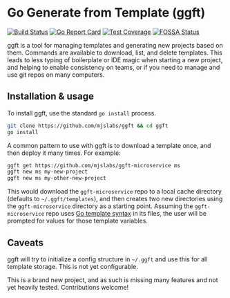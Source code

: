 # Go Generate from Template (ggft)

[![Build Status][travis-badge]][travis]
[![Go Report Card][goreport-badge]][goreport]
[![Test Coverage][coverage]][codeclimate]
[![FOSSA Status][fossa-badge]][fossa]

[travis-badge]: https://travis-ci.org/mjslabs/ggft.svg?branch=master
[travis]: https://travis-ci.org/mjslabs/ggft
[goreport-badge]: https://goreportcard.com/badge/github.com/mjslabs/ggft
[goreport]: https://goreportcard.com/report/github.com/mjslabs/ggft
[coverage]: https://api.codeclimate.com/v1/badges/9ed016c632217a454cac/test_coverage
[codeclimate]: https://codeclimate.com/github/mjslabs/ggft/test_coverage
[fossa-badge]: https://app.fossa.com/api/projects/git%2Bgithub.com%2Fmjslabs%2Fggft.svg?type=shield
[fossa]: https://app.fossa.com/projects/git%2Bgithub.com%2Fmjslabs%2Fggft?ref=badge_shield

ggft is a tool for managing templates and generating new projects based on them.
Commands are available to download, list, and delete templates. This leads to
less typing of boilerplate or IDE magic when starting a new project, and helping
to enable consistency on teams, or if you need to manage and use git repos on
many computers.

## Installation & usage

To install ggft, use the standard `go install` process.

```bash
git clone https://github.com/mjslabs/ggft && cd ggft
go install
```

A common pattern to use with ggft is to download a template once, and then
deploy it many times. For example:

```bash
ggft get https://github.com/mjslabs/ggft-microservice ms
ggft new ms my-new-project
ggft new ms my-other-new-project
```

This would download the `ggft-microservice` repo to a local cache directory
(defaults to `~/.ggft/templates`), and then creates two new directories using
the `ggft-microservice` directory as a starting point. Assuming the
`ggft-microservice` repo uses
[Go template syntax](https://golang.org/pkg/text/template/) in its files, the
user will be prompted for values for those template variables.

## Caveats

ggft will try to initialize a config structure in `~/.ggft` and use this for all
template storage. This is not yet configurable.  

This is a brand new project, and as such is missing many features and not yet
heavily tested. Contributions welcome!
